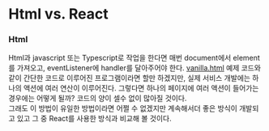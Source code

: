 # Html vs. React

### Html

Html과 javascript 또는 Typescript로 작업을 한다면 매번 document에서 element를 가져오고, eventListener에 handler를 달아주어야 한다.
[vanilla.html](https://github.com/gtengine/reactBasic/whyReact/vanilla.html) 예제 코드와 같이 간단한 코드로 이루어진 프로그램이라면 할만 하겠지만, 실제 서비스 개발에는 하나의 액션에 여러 연산이 이루어진다.
그렇다면 하나의 페이지에 여러 액션이 들어가는 경우에는 어떻게 될까? 코드의 양이 셀수 없이 많아질 것이다.<br>
그래도 이 방법이 유일한 방법이라면 어쩔 수 없겠지만 계속해서더 좋은 방식이 개발되고 있고 그 중 React를 사용한 방식과 비교해 볼 것이다.
